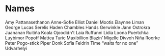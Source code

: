 # Names

Amy Pattanasethanon
Anne-Sofie Elliot
Daniel Mootis
Elaynne Liman
George Lucas Serelis
Haden Chambles
Hands Gerwinkle
Jann Ostrokra
Juananan Ruitiña
Koala Ojoodidn't
Laia Ruffunni
Lidia Loona Puertchka
Luybimor Popoff
Mattea Turic
Maxibillion Blazin’
Migelle Divvoh
Niña Roorke
Peter Pogo-stick
Piper Donk
Sofia Feldrin
Time “waits for no one” Udvarhelyi
